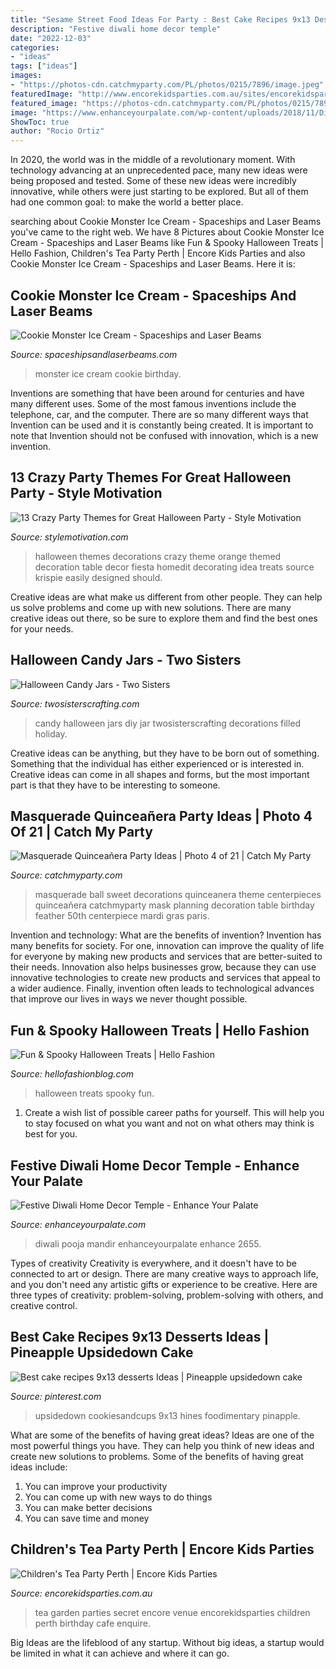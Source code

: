 ```yaml
---
title: "Sesame Street Food Ideas For Party : Best Cake Recipes 9x13 Desserts Ideas"
description: "Festive diwali home decor temple"
date: "2022-12-03"
categories:
- "ideas"
tags: ["ideas"]
images:
- "https://photos-cdn.catchmyparty.com/PL/photos/0215/7896/image.jpeg"
featuredImage: "http://www.encorekidsparties.com.au/sites/encorekidsparties.com.au/files/perth-tea-party-kids-secret-garden-cafe-encore.jpg"
featured_image: "https://photos-cdn.catchmyparty.com/PL/photos/0215/7896/image.jpeg"
image: "https://www.enhanceyourpalate.com/wp-content/uploads/2018/11/Diwali-Decor_2655-e1570836237642.jpeg"
ShowToc: true
author: "Rocio Ortiz"
---
```



In 2020, the world was in the middle of a revolutionary moment. With technology advancing at an unprecedented pace, many new ideas were being proposed and tested. Some of these new ideas were incredibly innovative, while others were just starting to be explored. But all of them had one common goal: to make the world a better place.

	

		
searching about Cookie Monster Ice Cream - Spaceships and Laser Beams you've came to the right web. We have 8 Pictures about Cookie Monster Ice Cream - Spaceships and Laser Beams like Fun &amp; Spooky Halloween Treats | Hello Fashion, Children&#039;s Tea Party Perth | Encore Kids Parties and also Cookie Monster Ice Cream - Spaceships and Laser Beams. Here it is:
		
    
## Cookie Monster Ice Cream - Spaceships And Laser Beams

<img loading=lazy src="https://spaceshipsandlaserbeams.com/wp-content/uploads/2015/09/cookie-monster-ice-cream-recipe.jpg" onerror="this.onerror=null;this.src='https://tse4.mm.bing.net/th?id=OIP.-HyMdYOOuDiDweKO3DVStQHaLH&amp;pid=15.1';" alt="Cookie Monster Ice Cream - Spaceships and Laser Beams">

_Source: spaceshipsandlaserbeams.com_

>monster ice cream cookie birthday. 

	

Inventions are something that have been around for centuries and have many different uses. Some of the most famous inventions include the telephone, car, and the computer. There are so many different ways that Invention can be used and it is constantly being created. It is important to note that Invention should not be confused with innovation, which is a new invention.

    
## 13 Crazy Party Themes For Great Halloween Party - Style Motivation

<img loading=lazy src="http://www.stylemotivation.com/wp-content/uploads/2013/10/13-Crazy-Party-Themes-for-Great-Halloween-Party-2-620x921.jpg" onerror="this.onerror=null;this.src='https://tse2.mm.bing.net/th?id=OIP.7efvdGQSmtJMDTSZPJiihwHaLA&amp;pid=15.1';" alt="13 Crazy Party Themes for Great Halloween Party - Style Motivation">

_Source: stylemotivation.com_

>halloween themes decorations crazy theme orange themed decoration table decor fiesta homedit decorating idea treats source krispie easily designed should. 

	

Creative ideas are what make us different from other people. They can help us solve problems and come up with new solutions. There are many creative ideas out there, so be sure to explore them and find the best ones for your needs.

    
## Halloween Candy Jars - Two Sisters

<img loading=lazy src="http://www.twosisterscrafting.com/wp-content/uploads/2014/09/halloween-candy-jars.jpg" onerror="this.onerror=null;this.src='https://tse2.mm.bing.net/th?id=OIP.XnQcNR9Q4uqEwAM4TXnGHAHaMM&amp;pid=15.1';" alt="Halloween Candy Jars - Two Sisters">

_Source: twosisterscrafting.com_

>candy halloween jars diy jar twosisterscrafting decorations filled holiday. 

	

Creative ideas can be anything, but they have to be born out of something. Something that the individual has either experienced or is interested in. Creative ideas can come in all shapes and forms, but the most important part is that they have to be interesting to someone.

    
## Masquerade Quinceañera Party Ideas | Photo 4 Of 21 | Catch My Party

<img loading=lazy src="https://photos-cdn.catchmyparty.com/PL/photos/0215/7896/image.jpeg" onerror="this.onerror=null;this.src='https://tse3.mm.bing.net/th?id=OIP.4G6zmt1bR2eJ3Kyi9S-3VAHaJ4&amp;pid=15.1';" alt="Masquerade Quinceañera Party Ideas | Photo 4 of 21 | Catch My Party">

_Source: catchmyparty.com_

>masquerade ball sweet decorations quinceanera theme centerpieces quinceañera catchmyparty mask planning decoration table birthday feather 50th centerpiece mardi gras paris. 

	

Invention and technology: What are the benefits of invention?
Invention has many benefits for society. For one, innovation can improve the quality of life for everyone by making new products and services that are better-suited to their needs. Innovation also helps businesses grow, because they can use innovative technologies to create new products and services that appeal to a wider audience. Finally, invention often leads to technological advances that improve our lives in ways we never thought possible.

    
## Fun &amp; Spooky Halloween Treats | Hello Fashion

<img loading=lazy src="http://www.hellofashionblog.com/wp-content/uploads/2016/10/bonebread.jpg" onerror="this.onerror=null;this.src='https://tse3.mm.bing.net/th?id=OIP.9MYJJcpaHNbfu7gzbtOPBAHaKz&amp;pid=15.1';" alt="Fun &amp; Spooky Halloween Treats | Hello Fashion">

_Source: hellofashionblog.com_

>halloween treats spooky fun. 

	

1. Create a wish list of possible career paths for yourself. This will help you to stay focused on what you want and not on what others may think is best for you. 

    
## Festive Diwali Home Decor Temple - Enhance Your Palate

<img loading=lazy src="https://www.enhanceyourpalate.com/wp-content/uploads/2018/11/Diwali-Decor_2655-e1570836237642.jpeg" onerror="this.onerror=null;this.src='https://tse1.mm.bing.net/th?id=OIP.zUWpp3pb6Qvh67yM6P7BFAHaKz&amp;pid=15.1';" alt="Festive Diwali Home Decor Temple - Enhance Your Palate">

_Source: enhanceyourpalate.com_

>diwali pooja mandir enhanceyourpalate enhance 2655. 

	

Types of creativity
Creativity is everywhere, and it doesn't have to be connected to art or design. There are many creative ways to approach life, and you don't need any artistic gifts or experience to be creative. Here are three types of creativity: problem-solving, problem-solving with others, and creative control.

    
## Best Cake Recipes 9x13 Desserts Ideas | Pineapple Upsidedown Cake

<img loading=lazy src="https://i.pinimg.com/736x/34/5b/b2/345bb2bc7d990ceddfe25f78de3e7069.jpg" onerror="this.onerror=null;this.src='https://tse1.mm.bing.net/th?id=OIP.j9YFNomxC7fSjcNlYse1VwAAAA&amp;pid=15.1';" alt="Best cake recipes 9x13 desserts Ideas | Pineapple upsidedown cake">

_Source: pinterest.com_

>upsidedown cookiesandcups 9x13 hines foodimentary pinapple. 

	

What are some of the benefits of having great ideas?
Ideas are one of the most powerful things you have. They can help you think of new ideas and create new solutions to problems. Some of the benefits of having great ideas include: 
1. You can improve your productivity
2. You can come up with new ways to do things
3. You can make better decisions
4. You can save time and money

    
## Children&#039;s Tea Party Perth | Encore Kids Parties

<img loading=lazy src="http://www.encorekidsparties.com.au/sites/encorekidsparties.com.au/files/perth-tea-party-kids-secret-garden-cafe-encore.jpg" onerror="this.onerror=null;this.src='https://tse2.mm.bing.net/th?id=OIP.tk0CwEhjvBjZ87KKXDE1rwHaLH&amp;pid=15.1';" alt="Children&#039;s Tea Party Perth | Encore Kids Parties">

_Source: encorekidsparties.com.au_

>tea garden parties secret encore venue encorekidsparties children perth birthday cafe enquire. 

	

Big Ideas are the lifeblood of any startup. Without big ideas, a startup would be limited in what it can achieve and where it can go.

